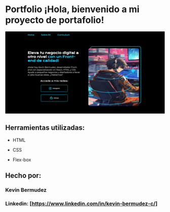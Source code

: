 # Portfolio ¡Hola, bienvenido a mi proyecto de portafolio!

![imagen](https://raw.githubusercontent.com//KevinBermudezC/Curso-1-ONE/main/assets/img/Screenshot.png)

## Herramientas utilizadas:

* HTML

* CSS

* Flex-box

## Hecho por:

### Kevin Bermudez

### Linkedin: [https://www.linkedin.com/in/kevin-bermudez-c/]
